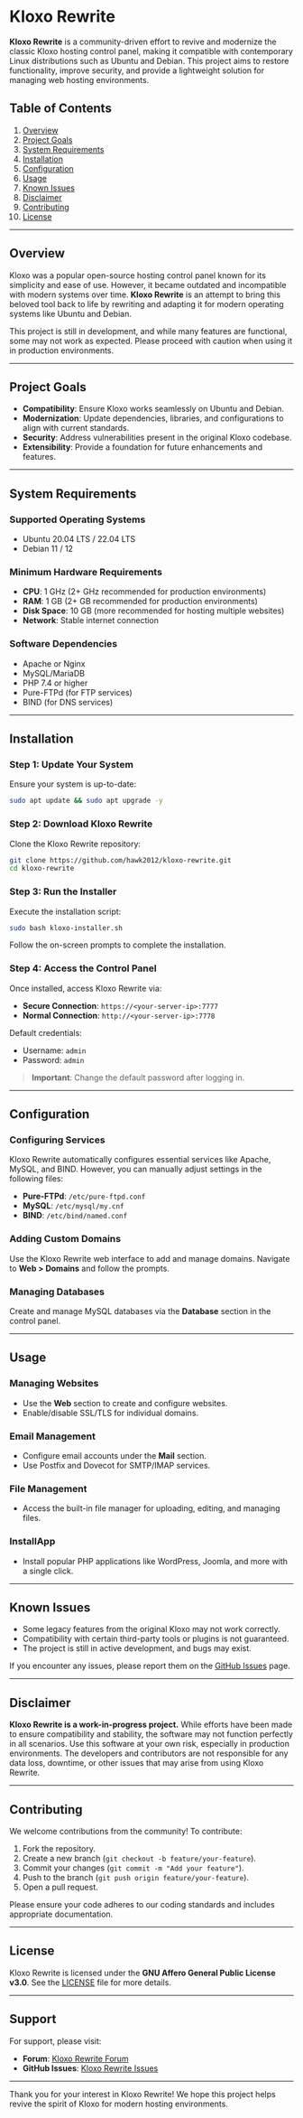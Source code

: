 # Kloxo Rewrite

**Kloxo Rewrite** is a community-driven effort to revive and modernize the classic Kloxo hosting control panel, making it compatible with contemporary Linux distributions such as Ubuntu and Debian. This project aims to restore functionality, improve security, and provide a lightweight solution for managing web hosting environments.

## Table of Contents

1. [Overview](#overview)
2. [Project Goals](#project-goals)
3. [System Requirements](#system-requirements)
4. [Installation](#installation)
5. [Configuration](#configuration)
6. [Usage](#usage)
7. [Known Issues](#known-issues)
8. [Disclaimer](#disclaimer)
9. [Contributing](#contributing)
10. [License](#license)

---

## Overview

Kloxo was a popular open-source hosting control panel known for its simplicity and ease of use. However, it became outdated and incompatible with modern systems over time. **Kloxo Rewrite** is an attempt to bring this beloved tool back to life by rewriting and adapting it for modern operating systems like Ubuntu and Debian.

This project is still in development, and while many features are functional, some may not work as expected. Please proceed with caution when using it in production environments.

---

## Project Goals

- **Compatibility**: Ensure Kloxo works seamlessly on Ubuntu and Debian.
- **Modernization**: Update dependencies, libraries, and configurations to align with current standards.
- **Security**: Address vulnerabilities present in the original Kloxo codebase.
- **Extensibility**: Provide a foundation for future enhancements and features.

---

## System Requirements

### Supported Operating Systems
- Ubuntu 20.04 LTS / 22.04 LTS
- Debian 11 / 12

### Minimum Hardware Requirements
- **CPU**: 1 GHz (2+ GHz recommended for production environments)
- **RAM**: 1 GB (2+ GB recommended for production environments)
- **Disk Space**: 10 GB (more recommended for hosting multiple websites)
- **Network**: Stable internet connection

### Software Dependencies
- Apache or Nginx
- MySQL/MariaDB
- PHP 7.4 or higher
- Pure-FTPd (for FTP services)
- BIND (for DNS services)

---

## Installation

### Step 1: Update Your System
Ensure your system is up-to-date:
```bash
sudo apt update && sudo apt upgrade -y
```

### Step 2: Download Kloxo Rewrite
Clone the Kloxo Rewrite repository:
```bash
git clone https://github.com/hawk2012/kloxo-rewrite.git
cd kloxo-rewrite
```

### Step 3: Run the Installer
Execute the installation script:
```bash
sudo bash kloxo-installer.sh
```

Follow the on-screen prompts to complete the installation.

### Step 4: Access the Control Panel
Once installed, access Kloxo Rewrite via:
- **Secure Connection**: `https://<your-server-ip>:7777`
- **Normal Connection**: `http://<your-server-ip>:7778`

Default credentials:
- Username: `admin`
- Password: `admin`

> **Important**: Change the default password after logging in.

---

## Configuration

### Configuring Services
Kloxo Rewrite automatically configures essential services like Apache, MySQL, and BIND. However, you can manually adjust settings in the following files:
- **Pure-FTPd**: `/etc/pure-ftpd.conf`
- **MySQL**: `/etc/mysql/my.cnf`
- **BIND**: `/etc/bind/named.conf`

### Adding Custom Domains
Use the Kloxo Rewrite web interface to add and manage domains. Navigate to **Web > Domains** and follow the prompts.

### Managing Databases
Create and manage MySQL databases via the **Database** section in the control panel.

---

## Usage

### Managing Websites
- Use the **Web** section to create and configure websites.
- Enable/disable SSL/TLS for individual domains.

### Email Management
- Configure email accounts under the **Mail** section.
- Use Postfix and Dovecot for SMTP/IMAP services.

### File Management
- Access the built-in file manager for uploading, editing, and managing files.

### InstallApp
- Install popular PHP applications like WordPress, Joomla, and more with a single click.

---

## Known Issues

- Some legacy features from the original Kloxo may not work correctly.
- Compatibility with certain third-party tools or plugins is not guaranteed.
- The project is still in active development, and bugs may exist.

If you encounter any issues, please report them on the [GitHub Issues](https://github.com/hawk2012/kloxo-rewrite/issues) page.

---

## Disclaimer

**Kloxo Rewrite is a work-in-progress project.** While efforts have been made to ensure compatibility and stability, the software may not function perfectly in all scenarios. Use this software at your own risk, especially in production environments. The developers and contributors are not responsible for any data loss, downtime, or other issues that may arise from using Kloxo Rewrite.

---

## Contributing

We welcome contributions from the community! To contribute:
1. Fork the repository.
2. Create a new branch (`git checkout -b feature/your-feature`).
3. Commit your changes (`git commit -m "Add your feature"`).
4. Push to the branch (`git push origin feature/your-feature`).
5. Open a pull request.

Please ensure your code adheres to our coding standards and includes appropriate documentation.

---

## License

Kloxo Rewrite is licensed under the **GNU Affero General Public License v3.0**. See the [LICENSE](LICENSE) file for more details.

---

## Support

For support, please visit:
- **Forum**: [Kloxo Rewrite Forum](https://forum.lxcenter.org)
- **GitHub Issues**: [Kloxo Rewrite Issues](https://github.com/hawk2012/kloxo-rewrite/issues)

---

Thank you for your interest in Kloxo Rewrite! We hope this project helps revive the spirit of Kloxo for modern hosting environments.
